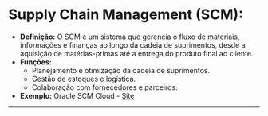 # **Supply Chain Management (SCM):**
   - **Definição:** O SCM é um sistema que gerencia o fluxo de materiais, informações e finanças ao longo da cadeia de suprimentos, desde a aquisição de matérias-primas até a entrega do produto final ao cliente.
   - **Funções:**
     - Planejamento e otimização da cadeia de suprimentos.
     - Gestão de estoques e logística.
     - Colaboração com fornecedores e parceiros.
   - **Exemplo:** Oracle SCM Cloud - [Site](https://www.oracle.com/scm/)

---
